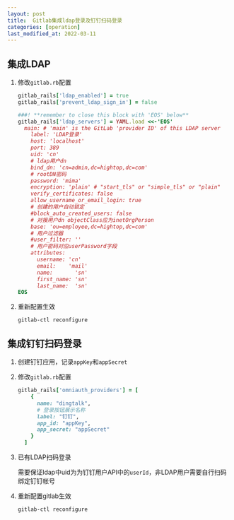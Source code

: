 ```yaml
---
layout: post
title:  Gitlab集成ldap登录及钉钉扫码登录
categories: [operation]
last_modified_at: 2022-03-11
---
```


## 集成LDAP
1. 修改`gitlab.rb`配置
    ```ruby
    gitlab_rails['ldap_enabled'] = true
    gitlab_rails['prevent_ldap_sign_in'] = false
    
    ###! **remember to close this block with 'EOS' below**
    gitlab_rails['ldap_servers'] = YAML.load <<-'EOS'
      main: # 'main' is the GitLab 'provider ID' of this LDAP server
        label: 'LDAP登录'
        host: 'localhost'
        port: 389
        uid: 'cn'
        # ldap用户dn
        bind_dn: 'cn=admin,dc=hightop,dc=com'
        # rootDN密码
        password: 'mima'
        encryption: 'plain' # "start_tls" or "simple_tls" or "plain"
        verify_certificates: false
        allow_username_or_email_login: true
        # 创建的用户自动锁定
        #block_auto_created_users: false
        # 对接用户dn objectClass应为inetOrgPerson
        base: 'ou=employee,dc=hightop,dc=com'
        # 用户过滤器
        #user_filter: ''
        # 用户密码对应userPassword字段
        attributes:
          username: 'cn'
          email:    'mail'
          name:       'sn'
          first_name: 'sn'
          last_name:  'sn'
    EOS
    ```
2. 重新配置生效
    ```shell
    gitlab-ctl reconfigure
    ```

## 集成钉钉扫码登录
1. 创建钉钉应用，记录`appKey`和`appSecret`
2. 修改`gitlab.rb`配置
    ```ruby
    gitlab_rails['omniauth_providers'] = [
        {
          name: "dingtalk",
          # 登录按钮展示名称
          label: "钉钉",
          app_id: "appKey",
          app_secret: "appSecret"
        }
      ]
    ```

3. 已有LDAP扫码登录

    需要保证ldap中uid为为钉钉用户API中的`userId`，非LDAP用户需要自行扫码绑定钉钉帐号

4. 重新配置gitlab生效
    ```shell
    gitlab-ctl reconfigure
    ```
